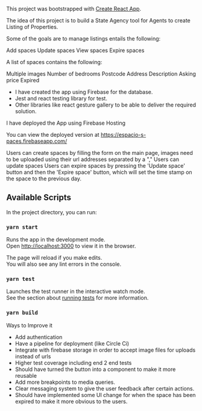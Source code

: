 This project was bootstrapped with [Create React App](https://github.com/facebook/create-react-app).

The idea of this project is to build a State Agency tool for Agents to create Listing of Properties.

Some of the goals are to manage listings entails the following:

Add spaces
Update spaces
View spaces
Expire spaces

A list of spaces contains the following:

Multiple images
Number of bedrooms
Postcode
Address
Description
Asking price
Expired

- I have created the app using Firebase for the database.
- Jest and react testing library for test.
- Other libraries like react gesture gallery to be able to deliver the required solution.

I have deployed the App using Firebase Hosting

You can view the deployed version at https://espacio-s-paces.firebaseapp.com/

Users can create spaces by filling the form on the main page, images need to be uploaded using their url addresses separated by a ","
Users can update spaces
Users can expire spaces by pressing the 'Update space' button and then the 'Expire space' button, which will set the time stamp on the space to the previous day.


## Available Scripts

In the project directory, you can run:

### `yarn start`

Runs the app in the development mode.<br />
Open [http://localhost:3000](http://localhost:3000) to view it in the browser.

The page will reload if you make edits.<br />
You will also see any lint errors in the console.

### `yarn test`

Launches the test runner in the interactive watch mode.<br />
See the section about [running tests](https://facebook.github.io/create-react-app/docs/running-tests) for more information.

### `yarn build`

Ways to Improve it

- Add authentication
- Have a pipeline for deployment (like Circle Ci)
- Integrate with firebase storage in order to accept image files for uploads instead of urls
- Higher test coverage including end 2 end tests
- Should have turned the button into a component to make it more reusable
- Add more breakpoints to media queries.
- Clear messaging system to give the user feedback after certain actions.
- Should have implemented some UI change for when the space has been expired to make it more obvious to the users.
